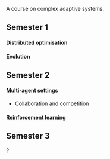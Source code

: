 A course on complex adaptive systems.

## Semester 1

#### Distributed optimisation


#### Evolution


## Semester 2

#### Multi-agent settings

* Collaboration and competition

#### Reinforcement learning

## Semester 3

?
